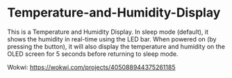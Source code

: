 # Temperature-and-Humidity-Display
This is a Temperature and Humidity Display. In sleep mode (default), it shows the humidity in real-time using the LED bar. When powered on (by pressing the button), it will also display the temperature and humidity on the OLED screen for 5 seconds before returning to sleep mode.

Wokwi: https://wokwi.com/projects/405088944375261185
